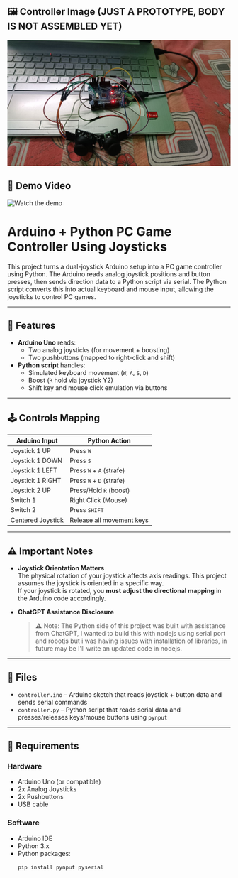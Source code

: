 ## 🖼️ Controller Image (JUST A PROTOTYPE, BODY IS NOT ASSEMBLED YET)

![Controller Setup](https://github.com/PurpleWolfDev/BasicJoystickControl/blob/main/photo_2025-06-29_03-01-40.jpg)

## 🎥 Demo Video

![Watch the demo]([https://www.youtube.com/watch?v=a1b2c3d4e5](https://youtube.com/shorts/MepCem7zIws?feature=share))

# Arduino + Python PC Game Controller Using Joysticks

This project turns a dual-joystick Arduino setup into a PC game controller using Python. The Arduino reads analog joystick positions and button presses, then sends direction data to a Python script via serial. The Python script converts this into actual keyboard and mouse input, allowing the joysticks to control PC games.

---

## 🧠 Features

- **Arduino Uno** reads:
  - Two analog joysticks (for movement + boosting)
  - Two pushbuttons (mapped to right-click and shift)
- **Python script** handles:
  - Simulated keyboard movement (`W`, `A`, `S`, `D`)
  - Boost (`R` hold via joystick Y2)
  - Shift key and mouse click emulation via buttons

---

## 🕹️ Controls Mapping

| Arduino Input       | Python Action             |
|---------------------|---------------------------|
| Joystick 1 UP       | Press `W`                 |
| Joystick 1 DOWN     | Press `S`                 |
| Joystick 1 LEFT     | Press `W` + `A` (strafe)  |
| Joystick 1 RIGHT    | Press `W` + `D` (strafe)  |
| Joystick 2 UP       | Press/Hold `R` (boost)    |
| Switch 1            | Right Click (Mouse)       |
| Switch 2            | Press `SHIFT`             |
| Centered Joystick   | Release all movement keys |

---

## ⚠️ Important Notes

- **Joystick Orientation Matters**  
  The physical rotation of your joystick affects axis readings. This project assumes the joystick is oriented in a specific way.  
  If your joystick is rotated, you **must adjust the directional mapping** in the Arduino code accordingly.

- **ChatGPT Assistance Disclosure**  
  > ⚠️ Note: The Python side of this project was built with assistance from ChatGPT, I wanted to build this with nodejs using serial port and robotjs but i was having issues with installation of libraries, in future may be I'll write an updated code in nodejs.
---

## 📂 Files

- `controller.ino` – Arduino sketch that reads joystick + button data and sends serial commands
- `controller.py` – Python script that reads serial data and presses/releases keys/mouse buttons using `pynput`

---

## 🔧 Requirements

### Hardware
- Arduino Uno (or compatible)
- 2x Analog Joysticks
- 2x Pushbuttons
- USB cable

### Software
- Arduino IDE
- Python 3.x
- Python packages:
  ```bash
  pip install pynput pyserial
